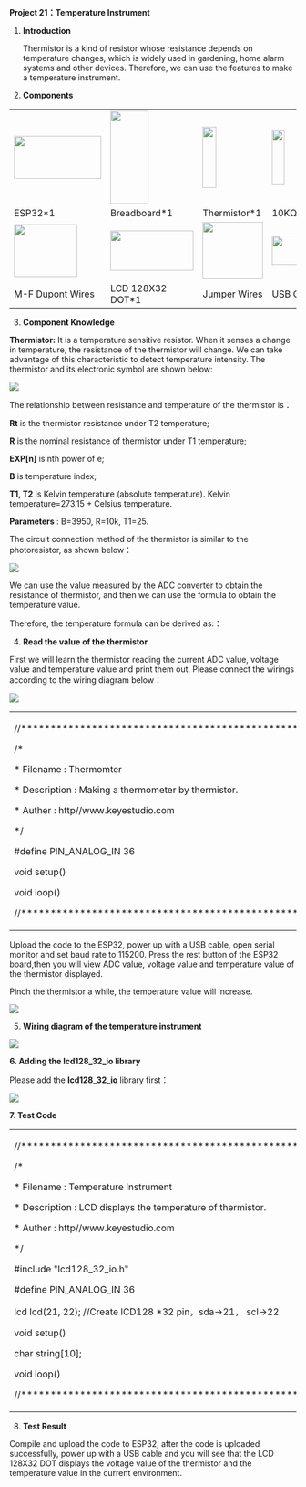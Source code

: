 **Project 21：Temperature Instrument**

1.  **Introduction**
    
    Thermistor is a kind of resistor whose resistance depends on
    temperature changes, which is widely used in gardening, home alarm
    systems and other devices. Therefore, we can use the features to
    make a temperature instrument.

2.  **Components**

<table>
<tbody>
<tr class="odd">
<td><img src="https://raw.githubusercontent.com/keyestudio/KS5012-Keyestudio-ESP32-Learning-Kit-Basic-Edition-Raspberry-Pi/master/media/56053f7126905c6def63919c661d5c0a.jpeg" style="width:1.59722in;height:0.77986in" /></td>
<td><img src="https://raw.githubusercontent.com/keyestudio/KS5012-Keyestudio-ESP32-Learning-Kit-Basic-Edition-Raspberry-Pi/master/media/e380dd26e4825be9a768973802a55fe6.png" style="width:0.69306in;height:1.7in" /></td>
<td><img src="https://raw.githubusercontent.com/keyestudio/KS5012-Keyestudio-ESP32-Learning-Kit-Basic-Edition-Raspberry-Pi/master/media/b45bb81bb3763377c63accce606ac5f2.png" style="width:0.25in;height:1.11597in" /></td>
<td><img src="https://raw.githubusercontent.com/keyestudio/KS5012-Keyestudio-ESP32-Learning-Kit-Basic-Edition-Raspberry-Pi/master/media/b395b1cd2678f87b3a34dec15659efbc.png" style="width:0.22431in;height:1.00556in" /></td>
</tr>
<tr class="even">
<td>ESP32*1</td>
<td>Breadboard*1</td>
<td>Thermistor*1</td>
<td>10KΩResistor*1</td>
</tr>
<tr class="odd">
<td><img src="https://raw.githubusercontent.com/keyestudio/KS5012-Keyestudio-ESP32-Learning-Kit-Basic-Edition-Raspberry-Pi/master/media/74ca4fa6d49dbd04de6a603c6e55a9ee.png" style="width:1.15347in;height:0.9625in" /></td>
<td><img src="https://raw.githubusercontent.com/keyestudio/KS5012-Keyestudio-ESP32-Learning-Kit-Basic-Edition-Raspberry-Pi/master/media/9232141f8a3166a8a6cdd43b78edd4e3.png" style="width:1.52014in;height:0.73264in" /></td>
<td><img src="https://raw.githubusercontent.com/keyestudio/KS5012-Keyestudio-ESP32-Learning-Kit-Basic-Edition-Raspberry-Pi/master/media/e9a8d050105397bb183512fb4ffdd2f6.png" style="width:1.10139in;height:1.03472in" /></td>
<td><img src="https://raw.githubusercontent.com/keyestudio/KS5012-Keyestudio-ESP32-Learning-Kit-Basic-Edition-Raspberry-Pi/master/media/7dcbd02995be3c142b2f97df7f7c03ce.png" style="width:0.99028in;height:0.52986in" /></td>
</tr>
<tr class="even">
<td>M-F Dupont Wires</td>
<td>LCD 128X32 DOT*1</td>
<td>Jumper Wires</td>
<td>USB Cable*1</td>
</tr>
</tbody>
</table>

3.  **Component Knowledge**

**Thermistor:** It is a temperature sensitive resistor. When it senses a
change in temperature, the resistance of the thermistor will change. We
can take advantage of this characteristic to detect temperature
intensity. The thermistor and its electronic symbol are shown below:

![](/media/809b8634747fb295021f12e3b92b7894.png)

The relationship between resistance and temperature of the thermistor
is：

**Rt** is the thermistor resistance under T2 temperature;

**R** is the nominal resistance of thermistor under T1 temperature;

**EXP\[n\]** is nth power of e;

**B** is temperature index;

**T1, T2** is Kelvin temperature (absolute temperature). Kelvin
temperature=273.15 + Celsius temperature.

**Parameters** : B=3950, R=10k, T1=25.

The circuit connection method of the thermistor is similar to the
photoresistor, as shown below：

![](/media/b0f80e9bd350a8b7390a73756ac1ac8c.jpeg)

We can use the value measured by the ADC converter to obtain the
resistance of thermistor, and then we can use the formula to obtain the
temperature value.

Therefore, the temperature formula can be derived as:：

4.  **Read the value of the thermistor**

First we will learn the thermistor reading the current ADC value,
voltage value and temperature value and print them out. Please connect
the wirings according to the wiring diagram below：

![](/media/806fd81bf8a761b4ae1a638489c426ce.png)

<table>
<tbody>
<tr class="odd">
<td><p>//**********************************************************************************</p>
<p>/*</p>
<p>* Filename : Thermomter</p>
<p>* Description : Making a thermometer by thermistor.</p>
<p>* Auther : http//www.keyestudio.com</p>
<p>*/</p>
<p>#define PIN_ANALOG_IN 36</p>
<p>void setup() </p>
<p>void loop() </p>
<p>//**********************************************************************************</p></td>
</tr>
</tbody>
</table>

Upload the code to the ESP32, power up with a USB cable, open serial
monitor and set baud rate to 115200. Press the rest button of the ESP32
board,then you will view ADC value, voltage value and temperature value
of the thermistor displayed.

Pinch the thermistor a while, the temperature value will increase.

![](/media/26637ed2225ebfea3b2562e6d7a46f92.png)

5.  **Wiring diagram of the temperature instrument**

![](/media/5a437bfdcad012211e15cab54e35dad7.png)

**6. Adding the lcd128\_32\_io library**

Please add the **lcd128\_32\_io** library first：

![](/media/de6bddbc7cb9b94dad6c75d4be235dc3.png)

**7. Test Code**

<table>
<tbody>
<tr class="odd">
<td><p>//**********************************************************************************</p>
<p>/*</p>
<p>* Filename : Temperature Instrument</p>
<p>* Description : LCD displays the temperature of thermistor.</p>
<p>* Auther : http//www.keyestudio.com</p>
<p>*/</p>
<p>#include "lcd128_32_io.h"</p>
<p>#define PIN_ANALOG_IN 36</p>
<p>lcd lcd(21, 22); //Create lCD128 *32 pin，sda-&gt;21， scl-&gt;22</p>
<p>void setup() </p>
<p>char string[10];</p>
<p>void loop() </p>
<p>//**********************************************************************************</p></td>
</tr>
</tbody>
</table>

8.  **Test Result**

Compile and upload the code to ESP32, after the code is uploaded
successfully, power up with a USB cable and you will see that the LCD
128X32 DOT displays the voltage value of the thermistor and the
temperature value in the current environment.
